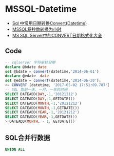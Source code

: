 # MSSQL-Datetime

- [Sql 中常用日期转换Convert(Datetime)](http://blog.csdn.net/baiduandxlei/article/details/9180075)
- [MSSQL将秒数转换为小时](http://blog.itpub.net/729024/viewspace-1035039/)
- [MS SQL Server中的CONVERT日期格式化大全](http://www.cnblogs.com/johngong/archive/2009/02/11/1388233.html)

## Code

```sql
-- sqlserver 字符串转日期
declare @bdate date
set @bdate = convert(datetime,'2014-06-01')
declare @edate  date
set @edate = convert(datetime,'2014-06-30');
<= CONVERT (datetime, '2017-05-02 17:51:09.787')
-- SQL 取前一天、一月、一年的时间
SELECT DATEADD(DAY,-1,'20121212')  
SELECT DATEADD(DAY,-1,GETDATE())  
SELECT DATEADD(MONTH,-1,'20121212')  
SELECT DATEADD(MONTH,-1,GETDATE())  
SELECT DATEADD(YEAR,-1,'20121212')  
SELECT DATEADD(YEAR,-1,GETDATE())
> DATEADD(MONTH, - 1, GETDATE())
````

## SQL合并行数据

```sql
UNION ALL
```
